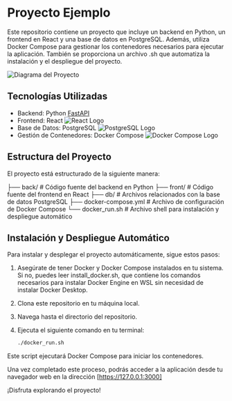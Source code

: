 # Proyecto Ejemplo

Este repositorio contiene un proyecto que incluye un backend en Python, un frontend en React y una base de datos en PostgreSQL. Además, utiliza Docker Compose para gestionar los contenedores necesarios para ejecutar la aplicación. También se proporciona un archivo .sh que automatiza la instalación y el despliegue del proyecto.

![Diagrama del Proyecto](https://www.architecturemaker.com/what-is-project-architecture-diagram/)

## Tecnologías Utilizadas

- Backend: Python [FastAPI](https://fastapi.tiangolo.com/)
- Frontend: React ![React Logo](https://commons.wikimedia.org/wiki/File:React-icon.svg)
- Base de Datos: PostgreSQL ![PostgreSQL Logo](https://wiki.postgresql.org/wiki/Logo)
- Gestión de Contenedores: Docker Compose ![Docker Compose Logo](https://www.docker.com/company/newsroom/media-resources/)

## Estructura del Proyecto

El proyecto está estructurado de la siguiente manera:

├── back/ # Código fuente del backend en Python 
├── front/ # Código fuente del frontend en React 
├── db/ # Archivos relacionados con la base de datos PostgreSQL 
├── docker-compose.yml # Archivo de configuración de Docker Compose 
└── docker_run.sh # Archivo shell para instalación y despliegue automático


## Instalación y Despliegue Automático

Para instalar y desplegar el proyecto automáticamente, sigue estos pasos:

1. Asegúrate de tener Docker y Docker Compose instalados en tu sistema. Si no, puedes leer install_docker.sh, que contiene los comandos necesarios para instalar Docker Engine en WSL sin necesidad de instalar Docker Desktop.

2. Clona este repositorio en tu máquina local.

3. Navega hasta el directorio del repositorio.

4. Ejecuta el siguiente comando en tu terminal:

   ```bash
   ./docker_run.sh

Este script ejecutará Docker Compose para iniciar los contenedores.

Una vez completado este proceso, podrás acceder a la aplicación desde tu navegador web en la dirección [https://127.0.0.1:3000]

¡Disfruta explorando el proyecto!
